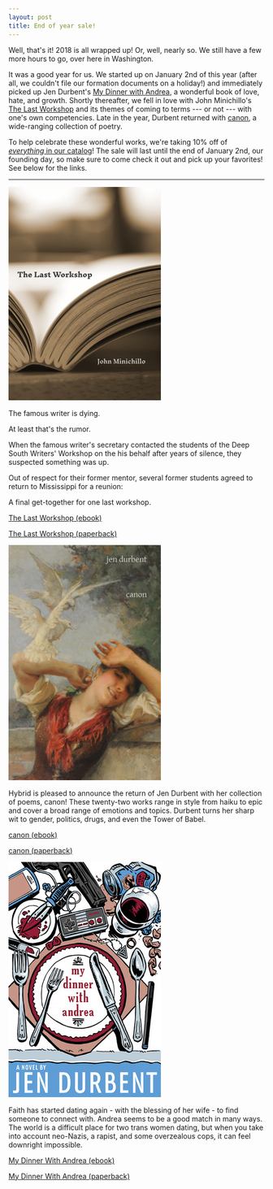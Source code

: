 ```yaml
---
layout: post
title: End of year sale!
---
```


Well, that's it! 2018 is all wrapped up! Or, well, nearly so. We still have a few more hours to go, over here in Washington.

It was a good year for us. We started up on January 2nd of this year (after all, we couldn't file our formation documents on a holiday!) and immediately picked up Jen Durbent's [My Dinner with Andrea](/my-dinner-with-andrea), a wonderful book of love, hate, and growth. Shortly thereafter, we fell in love with John Minichillo's [The Last Workshop](/the-last-workshop) and its themes of coming to terms --- or not --- with one's own competencies. Late in the year, Durbent returned with [canon](/canon), a wide-ranging collection of poetry.

To help celebrate these wonderful works, we're taking 10% off of [*everything* in our catalog](https://gumroad.com/hybridink)! The sale will last until the end of January 2nd, our founding day, so make sure to come check it out and pick up your favorites! See below for the links.

-----

<div class="promo">
<div class="col-40"><img src="/images/covers/the-last-workshop/medium.png" alt="The Last Workshop by John Minichillo" /></div>
<div class="col-60">
<p>The famous writer is dying.</p>

<p>At least that's the rumor.</p>

<p>When the famous writer's secretary contacted the students of the Deep South Writers' Workshop on the his behalf after years of silence, they suspected something was up.</p>

<p>Out of respect for their former mentor, several former students agreed to return to Mississippi for a reunion:</p>

<p>A final get-together for one last workshop.</p>

<script src="https://gumroad.com/js/gumroad.js"></script>
<a class="gumroad-button" href="https://gum.co/tlw-ebook/hybrid2018" target="_blank">The Last Workshop (ebook)</a>

<script src="https://gumroad.com/js/gumroad.js"></script>
<a class="gumroad-button" href="https://gum.co/tlw-print/hybrid2018" target="_blank">The Last Workshop (paperback)</a>
</div>
</div>

<div class="promo">
<div class="col-40"><img src="/images/covers/canon/medium.png" alt="canon by mx jen durbent" /></div>
<div class="col-60">
<p>Hybrid is pleased to announce the return of Jen Durbent with her collection of poems, canon! These twenty-two works range in style from haiku to epic and cover a broad range of emotions and topics. Durbent turns her sharp wit to gender, politics, drugs, and even the Tower of Babel.</p>

<script src="https://gumroad.com/js/gumroad.js"></script>
<a class="gumroad-button" href="https://gum.co/canon-ebook/hybrid2018" target="_blank">canon (ebook)</a>

<script src="https://gumroad.com/js/gumroad.js"></script>
<a class="gumroad-button" href="https://gum.co/canon-print/hybrid2018" target="_blank">canon (paperback)</a>
</div>
</div>

<div class="promo">
<div class="col-40"><img src="/images/covers/my-dinner-with-andrea/medium.jpg" alt="My Dinner with Andrea by Jen Durbent" /></div>
<div class="col-60">
<p>Faith has started dating again - with the blessing of her wife - to find someone to connect with. Andrea seems to be a good match in many ways. The world is a difficult place for two trans women dating, but when you take into account neo-Nazis, a rapist, and some overzealous cops, it can feel downright impossible.</p>

<script src="https://gumroad.com/js/gumroad.js"></script>
<a class="gumroad-button" href="https://gum.co/mdwa-ebook/hybrid2018" target="_blank">My Dinner With Andrea (ebook)</a>

<script src="https://gumroad.com/js/gumroad.js"></script>
<a class="gumroad-button" href="https://gum.co/mdwa-print/hybrid2018" target="_blank">My Dinner With Andrea (paperback)</a>
</div>
</div>
